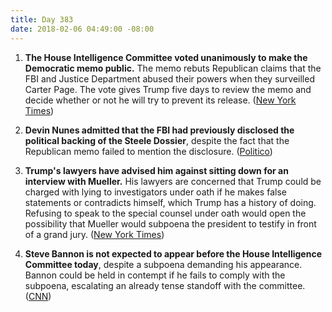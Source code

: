 ```yaml
---
title: Day 383
date: 2018-02-06 04:49:00 -08:00
---
```


1. **The House Intelligence Committee voted unanimously to make the Democratic memo public.** The memo rebuts Republican claims that the FBI and Justice Department abused their powers when they surveilled Carter Page. The vote gives Trump five days to review the memo and decide whether or not he will try to prevent its release. ([New York Times](https://www.nytimes.com/2018/02/05/us/politics/democratic-memo-adam-schiff-trump.html))

2. **Devin Nunes admitted that the FBI had previously disclosed the political backing of the Steele Dossier**, despite the fact that the Republican memo failed to mention the disclosure. ([Politico](https://www.politico.com/story/2018/02/05/fbi-footnote-carter-page-warrant-390795))

3. **Trump's lawyers have advised him against sitting down for an interview with Mueller.** His lawyers are concerned that Trump could be charged with lying to investigators under oath if he makes false statements or contradicts himself, which Trump has a history of doing. Refusing to speak to the special counsel under oath would open the possibility that Mueller would subpoena the president to testify in front of a grand jury. ([New York Times](https://www.nytimes.com/2018/02/05/us/politics/trump-lawyers-special-counsel-interview.html))

4. **Steve Bannon is not expected to appear before the House Intelligence Committee today**, despite a subpoena demanding his appearance. Bannon could be held in contempt if he fails to comply with the subpoena, escalating an already tense standoff with the committee. ([CNN](https://www.cnn.com/2018/02/05/politics/bannon-subpoena/index.html))